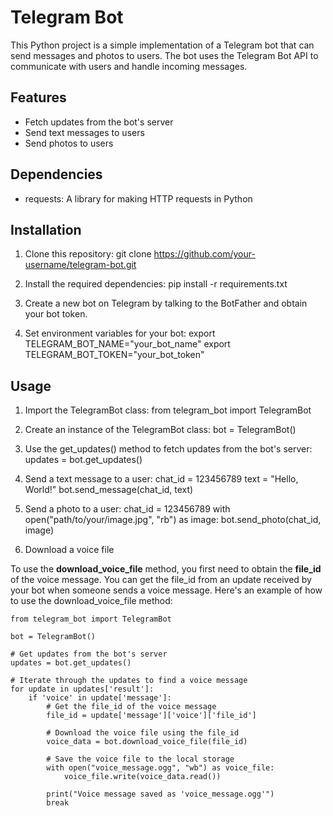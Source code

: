 # Telegram Bot
This Python project is a simple implementation of a Telegram bot that can send messages and photos to users. The bot uses the Telegram Bot API to communicate with users and handle incoming messages.

## Features
- Fetch updates from the bot's server
- Send text messages to users
- Send photos to users

## Dependencies
- requests: A library for making HTTP requests in Python

## Installation
1. Clone this repository:
    git clone https://github.com/your-username/telegram-bot.git

2. Install the required dependencies:
    pip install -r requirements.txt

3. Create a new bot on Telegram by talking to the BotFather and obtain your bot token.
4. Set environment variables for your bot:
    export TELEGRAM_BOT_NAME="your_bot_name"
    export TELEGRAM_BOT_TOKEN="your_bot_token"

## Usage
1. Import the TelegramBot class:
    from telegram_bot import TelegramBot

2. Create an instance of the TelegramBot class:
    bot = TelegramBot()

3. Use the get_updates() method to fetch updates from the bot's server:
    updates = bot.get_updates()

4. Send a text message to a user:
    chat_id = 123456789
    text = "Hello, World!"
    bot.send_message(chat_id, text)

5. Send a photo to a user:
    chat_id = 123456789
    with open("path/to/your/image.jpg", "rb") as image:
        bot.send_photo(chat_id, image)

6. Download a voice file

To use the **download_voice_file** method, you first need to obtain the **file_id** of the voice message. You can get the file_id from an update received by your bot when someone sends a voice message. Here's an example of how to use the download_voice_file method:

    from telegram_bot import TelegramBot

    bot = TelegramBot()

    # Get updates from the bot's server
    updates = bot.get_updates()

    # Iterate through the updates to find a voice message
    for update in updates['result']:
        if 'voice' in update['message']:
            # Get the file_id of the voice message
            file_id = update['message']['voice']['file_id']
            
            # Download the voice file using the file_id
            voice_data = bot.download_voice_file(file_id)
            
            # Save the voice file to the local storage
            with open("voice_message.ogg", "wb") as voice_file:
                voice_file.write(voice_data.read())
            
            print("Voice message saved as 'voice_message.ogg'")
            break
